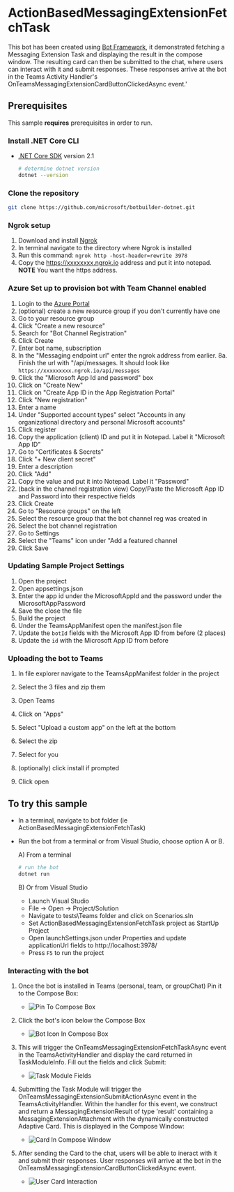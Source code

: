 ﻿# ActionBasedMessagingExtensionFetchTask

This bot has been created using [Bot Framework](https://dev.botframework.com), it demonstrated fetching a Messaging Extension Task and displaying the result in the compose window.  The resulting card can then be submitted to the chat, where users can interact with it and submit responses.  These responses arrive at the bot in the Teams Activity Handler's OnTeamsMessagingExtensionCardButtonClickedAsync event.'

## Prerequisites

This sample **requires** prerequisites in order to run.

### Install .NET Core CLI

- [.NET Core SDK](https://dotnet.microsoft.com/download) version 2.1

  ```bash
  # determine dotnet version
  dotnet --version
  ```

### Clone the repository

```bash
git clone https://github.com/microsoft/botbuilder-dotnet.git
```

### Ngrok setup

1. Download and install [Ngrok](https://ngrok.com/download)
2. In terminal navigate to the directory where Ngrok is installed
3. Run this command: ```ngrok http -host-header=rewrite 3978 ```
4. Copy the https://xxxxxxxx.ngrok.io address and put it into notepad. **NOTE** You want the https address.

### Azure Set up to provision bot with Team Channel enabled

1. Login to the [Azure Portal](https://portal.azure.com) 
2. (optional) create a new resource group if you don't currently have one
3. Go to your resource group 
4. Click "Create a new resource" 
5. Search for "Bot Channel Registration" 
6. Click Create 
7. Enter bot name, subscription
8. In the "Messaging endpoint url" enter the ngrok address from earlier. 
8a. Finish the url with "/api/messages. It should look like ```https://xxxxxxxxx.ngrok.io/api/messages```
9. Click the "Microsoft App Id and password" box 
10. Click on "Create New" 
11. Click on "Create App ID in the App Registration Portal" 
12. Click "New registration" 
13. Enter a name 
14. Under "Supported account types" select "Accounts in any organizational directory and personal Microsoft accounts" 
15. Click register 
16. Copy the application (client) ID and put it in Notepad. Label it "Microsoft App ID" 
17. Go to "Certificates & Secrets" 
18. Click "+ New client secret" 
19. Enter a description 
20. Click "Add" 
21. Copy the value and put it into Notepad. Label it "Password"
22. (back in the channel registration view) Copy/Paste the Microsoft App ID and Password into their respective fields 
23. Click Create 
24. Go to "Resource groups" on the left 
25. Select the resource group that the bot channel reg was created in 
26. Select the bot channel registration 
27. Go to Settings  
28. Select the "Teams" icon under "Add a featured channel 
29. Click Save 



### Updating Sample Project Settings

1. Open the project 
2. Open appsettings.json 
3. Enter the app id under the MicrosoftAppId and the password under the MicrosoftAppPassword 
4. Save the close the file 
5. Build the project
6. Under the TeamsAppManifest open the manifest.json file 
7. Update the ```botId``` fields with the Microsoft App ID from before  (2 places)
8. Update the ```id``` with the Microsoft App ID from before 



### Uploading the bot to Teams

1. In file explorer navigate to the TeamsAppManifest folder in the project 

2. Select the 3 files and zip them 

3. Open Teams 

4. Click on "Apps" 

5. Select "Upload a custom app" on the left at the bottom 

6. Select the zip  

7. Select for you  

8. (optionally) click install if prompted 

9. Click open 

   

## To try this sample

- In a terminal, navigate to bot folder (ie ActionBasedMessagingExtensionFetchTask)

- Run the bot from a terminal or from Visual Studio, choose option A or B.

  A) From a terminal

  ```bash
  # run the bot
  dotnet run
  ```

  B) Or from Visual Studio

  - Launch Visual Studio
  - File -> Open -> Project/Solution 
  - Navigate to tests\Teams folder and click on Scenarios.sln
  - Set ActionBasedMessagingExtensionFetchTask project as StartUp Project
  - Open launchSettings.json under Properties and update applicationUrl fields to http://localhost:3978/
  - Press `F5` to run the project

### Interacting with the bot

1. Once the bot is installed in Teams (personal, team, or groupChat) Pin it to the Compose Box:
    - ![Pin To Compose Box](PinToComposeBox.png)

2. Click the bot's icon below the Compose Box
    - ![Bot Icon In Compose Box](BotIconInComposeBox.png)

3. This will trigger the OnTeamsMessagingExtensionFetchTaskAsync event in the TeamsActivityHandler and display the card returned in TaskModuleInfo.  Fill out the fields and click Submit:
    - ![Task Module Fields](TaskModuleFields.png)

4. Submitting the Task Module will trigger the OnTeamsMessagingExtensionSubmitActionAsync event in the TeamsActivityHandler.  Within the handler for this event, we construct and return a MessagingExtensionResult of type 'result' containing a MessagingExtensionAttachment with the dynamically constructed Adaptive Card.  This is displayed in the Compose Window:
    - ![Card In Compose Window](CardInComposeWindow.png)

5. After sending the Card to the chat, users will be able to ineract with it and submit their responses.  User responses will arrive at the bot in the OnTeamsMessagingExtensionCardButtonClickedAsync event.
    - ![User Card Interaction](UserCardInteraction.png)
